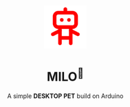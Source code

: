 <p align="center">
    <img width="100" src="./assets/icon1.png" alt="Icon">
</p>

<h1 align="center">
  MILO<sup>🤖</sup>
</h1>

<p align="center">A simple <b>DESKTOP PET</b> build on Arduino</p>

